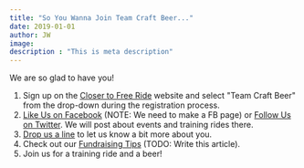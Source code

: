 ```yaml
---
title: "So You Wanna Join Team Craft Beer..."
date: 2019-01-01
author: JW
image: 
description : "This is meta description"
---
```


We are so glad to have you!

1. Sign up on the [Closer to Free Ride][1] website and select "Team Craft Beer" from the drop-down during the registration process. 
2. [Like Us on Facebook][2] (NOTE: We need to make a FB page) or [Follow Us on Twitter][3]. We will post about events and training rides there.
3. [Drop us a line][4] to let us know a bit more about you. 
4. Check out our [Fundraising Tips][5] (TODO: Write this article).
5. Join us for a training ride and a beer!

[1]: https://www.rideclosertofree.org/team/5826
[2]: https://facebook.com/teamcraftbeer
[3]: https://twitter.com/teamcraftbeer
[4]: /#contact-us
[5]: /posts/fundraising-tips/